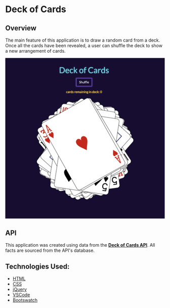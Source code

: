 # **Deck of Cards**

## **Overview**

The main feature of this application is to draw a random card from a deck. Once all the cards have been revealed, a user can shuffle the deck to show a new arrangement of cards.

[<img src="static/deck-of-cards.png" width="700"/>](static/deck-of-cards.png)

## **API**

This application was created using data from the [<ins>**Deck of Cards API**</ins>](http://deckofcardsapi.com). All facts are sourced from the API's database.

## Technologies Used:

- [HTML](https://developer.mozilla.org/en-US/docs/Web/HTML)
- [CSS](https://developer.mozilla.org/en-US/docs/Web/CSS)
- [jQuery](https://api.jquery.com)
- [VSCode](https://code.visualstudio.com/docs)
- [Bootswatch](https://bootswatch.com/vapor/)
